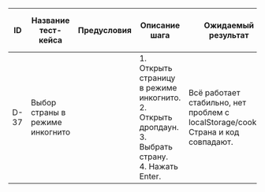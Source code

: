 | ID   | Название тест-кейса                    | Предусловия | Описание шага                                                                                   | Ожидаемый результат                                                                                     | Статус проверки в Окружении 1 | Статус проверки в Окружении 2 | Баг-репорт |
|------|----------------------------------------|-------------|--------------------------------------------------------------------------------------------------|----------------------------------------------------------------------------------------------------------|-------------------------------|-------------------------------|------------|
| D-37 | Выбор страны в режиме инкогнито        |             | 1. Открыть страницу в режиме инкогнито.<br> 2. Открыть дропдаун.<br> 3. Выбрать страну.<br> 4. Нажать Enter. | Всё работает стабильно, нет проблем с localStorage/cookies. Страна и код совпадают.                    |                               |                               |            |
